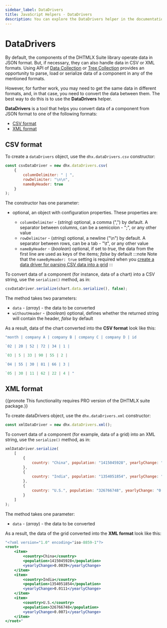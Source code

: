 ```yaml
---
sidebar_label: DataDrivers
title: JavaScript Helpers - DataDrivers 
description: You can explore the DataDrivers helper in the documentation of the DHTMLX JavaScript UI library. Browse developer guides and API reference, try out code examples and live demos, and download a free 30-day evaluation version of DHTMLX Suite.
---
```


# DataDrivers

By default, the components of the DHTMLX Suite library operate data in JSON format. But, if necessary, they can also handle data in CSV or XML formats. Using API of [Data Collection](data_collection.md) or [Tree Collection](tree_collection.md) provides an opportunity to parse, load or serialize data of a component in any of the mentioned formats. 

However, for further work, you may need to get the same data in different formats, and, in that case, you need to convert the data between them. The best way to do this is to use the **DataDrivers** helper.

**DataDrivers** is a tool that helps you convert data of a component from JSON format to one of the following formats:

  - [CSV format](#csv-format)
  - [XML format](#xml-format)

## CSV format

To create a `dataDrivers` object, use the `dhx.dataDrivers.csv` constructor:

~~~jsx
const csvDataDriver = new dhx.dataDrivers.csv(
    {
        columnDelimiter: " | ",
        rowDelimiter: "\n\n",
        nameByHeader: true
    }
);
~~~

The constructor has one parameter:

- optional, an object with configuration properties. These properties are:
   
    - `columnDelimiter` - (*string*) optional, a comma (",") by default. A separator between columns, can be a semicolon - ";", or any other value
    - `rowDelimiter` - (*string*) optional, a newline ("\n") by default. A separator between rows, can be a tab - "\t", or any other value
    - `nameByHeader` - (*boolean*) optional, if set to *true*, the data from the first line are used as keys of the items; *false* by default
:::note
Note that the `nameByHeader: true` setting is required when you [create a data driver for parsing CSV data into a grid](/grid/data_loading/#loading-from-local-source)
:::

To convert data of a component (for instance, data of a chart) into a CSV string, use the `serialize()` method, as in:

~~~jsx
csvDataDriver.serialize(chart.data.serialize(), false);
~~~

The method takes two parameters:

- `data` - (*array*) - the data to be converted
- `withoutHeader` - (*boolean*) optional, defines whether the returned string will contain the header, *false* by default

As a result, data of the chart converted into the **CSV format** look like this: 

~~~js title="CSV format"
"month | company A | company B | company C | company D | id

`02 | 20 | 52 | 72 | 34 | 1 |

`03 | 5 | 33 | 90 | 55 | 2 | 

`04 | 55 | 30 | 81 | 66 | 3 | 

`05 | 30 | 11 | 62 | 22 | 4 | "
~~~

## XML format

{{pronote This functionality requires PRO version of the DHTMLX suite package.}}

To create dataDrivers object, use the `dhx.dataDrivers.xml` constructor:

~~~jsx
const xmlDataDriver = new dhx.dataDrivers.xml();
~~~

To convert data of a component (for example, data of a grid) into an XML string, use the `serialize()` method, as in:

~~~jsx
xmlDataDriver.serialize(
    [
        {
            country: "China", population: "1415045928", yearlyChange: "0.0039"
        },
        {
            country: "India", population: "1354051854", yearlyChange: "0.0111"
        },
        {
            country: "U.S.", population: "326766748", yearlyChange: "0.0071"
        }
    ]
);
~~~

The method takes one parameter:

- `data` - (*array*) - the data to be converted

As a result, the data of the grid converted into the **XML format** look like this: 

~~~jsx title="XML format"
"<?xml version="1.0" encoding="iso-8859-1"?>
<root>
    <item>
        <country>China</country>
        <population>1415045928</population>
        <yearlyChange>0.0039</yearlyChange>
    </item>
    <item>
        <country>India</country>
        <population>1354051854</population>
        <yearlyChange>0.0111</yearlyChange>
    </item>
    <item>
        <country>U.S.</country>
        <population>326766748</population>
        <yearlyChange>0.0071</yearlyChange>
    </item>
</root>"
~~~

